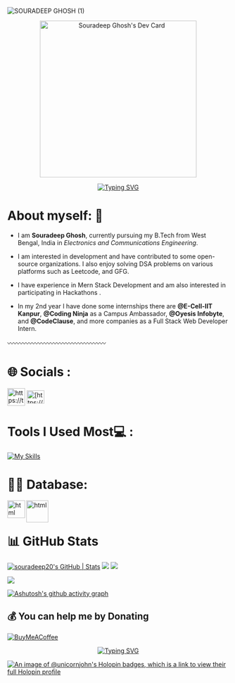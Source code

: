 ![SOURADEEP GHOSH (1)](https://github.com/user-attachments/assets/7b627853-1177-4b69-bf81-e6bedcc620ae)

<div align="center">
  <a href="https://app.daily.dev/soura07">
    <img src="https://api.daily.dev/devcards/v2/AbsPnXWZj6uvIFNaT7iO0.png?type=default&r=x95" width="356" alt="Souradeep Ghosh's Dev Card"/>
  </a>
</div>




<p align="center">
  <a href="https://git.io/typing-svg">
    <img src="https://readme-typing-svg.demolab.com?font=Fira+Code&weight=700&size=29&pause=1001&color=FF461B&random=false&width=435&lines=Hey+Souradeep+Here+%F0%9F%99%8B%E2%80%8D%E2%99%82%EF%B8%8F;Welcome+to+my+Profile+%F0%9F%99%8F;Show+Some+%E2%9D%A4%EF%B8%8F+and+%E2%AD%90" alt="Typing SVG" />
  </a>
</p>

# About myself: 🌱  <br>

- I am **Souradeep Ghosh**, currently pursuing my B.Tech from West Bengal, India in *Electronics and Communications Engineering*. <br>

- I am interested in development and have contributed to some open-source organizations. I also enjoy solving DSA problems on various platforms such as Leetcode, and GFG. <br>

- I have experience in Mern Stack Development and am also interested in participating in Hackathons .<br>

- In my 2nd year I have done some internships there are **@E-Cell-IIT Kanpur**, **@Coding Ninja** as a Campus Ambassador, **@Oyesis Infobyte**, and **@CodeClause**, and more companies as a Full Stack Web Developer Intern. <br>


<!--<img align="right" alt="Coding" width="500" src="https://i.ytimg.com/vi/PY8f1Z3nARo/maxresdefault.jpg"/> -->

〰️〰️〰️〰️〰️〰️〰️〰️〰️〰️〰️〰️〰️〰️〰️〰️

<!--# 🌐 Socials and Coding Profiles: -->
# 🌐 Socials :

<p align="left">
<a href="https://twitter.com/Souradeep_2003_" target="blank"><img align="center" src="https://img.freepik.com/premium-vector/new-twitter-logo-x-2023-twitter-x-logo-vector-download_691560-10809.jpg" alt="https://twitter.com/souradeep_2003_" height="40" width="40" /></a>
<a href="https://www.linkedin.com/in/souradeep-ghosh-41b8b5228/" target="blank"><img align="center" src="https://raw.githubusercontent.com/rahuldkjain/github-profile-readme-generator/master/src/images/icons/Social/linked-in-alt.svg" alt="[https://www.linkedin.com/in/souradeep-ghosh-41b8b5228/](https://www.linkedin.com/in/souradeep-ghosh-41b8b5228/)" height="30" width="40" /></a>
<!-- <a href="https://www.hackerrank.com/nitsouradeep2022?hr_r=1" target="blank"><img align="center" src="https://upload.wikimedia.org/wikipedia/commons/thumb/4/40/HackerRank_Icon-1000px.png/800px-HackerRank_Icon-1000px.png" alt="[https://www.linkedin.com/in/souradeep-ghosh-41b8b5228/](https://www.linkedin.com/in/souradeep-ghosh-41b8b5228/)" height="40" width="40" /></a> -->
<!--  <a href="https://leetcode.com/John_07/" target="blank"><img align="center" src="https://leetcode.com/static/images/LeetCode_logo_rvs.png" alt="[https://www.linkedin.com/in/souradeep-ghosh-41b8b5228/](https://www.linkedin.com/in/souradeep-ghosh-41b8b5228/)"  width="30" /></a> 
<!--  <a href="https://auth.geeksforgeeks.org/user/souradeep_4n4/practice" target="blank"><img align="center" src="https://media.geeksforgeeks.org/wp-content/cdn-uploads/gfg_200x200-min.png" alt="[https://www.linkedin.com/in/souradeep-ghosh-41b8b5228/](https://www.linkedin.com/in/souradeep-ghosh-41b8b5228/)"  width="30" /></a> -->



<p>
  




# Tools I Used Most💻 :
[![My Skills](https://skillicons.dev/icons?i=py,gcp,c,cpp,nodejs,html,css,js,git,github,vscode)](https://skillicons.dev)



#  🤜🤛 Database:


<img align="left" alt="html" width="40px" src="https://images.crunchbase.com/image/upload/c_lpad,h_256,w_256,f_auto,q_auto:eco,dpr_1/erkxwhl1gd48xfhe2yld" />
<img align="left" alt="html" width="50px" src="https://res.cloudinary.com/hevo/image/upload/f_auto,q_auto/v1685922408/hevo-learn-1/tableau-oracle-connection-2.png?_i=AA" />

<br>
<br>


  
<!--#  Leetcode 🐥:
[![](https://leetcard.jacoblin.cool/souradeep_ghosh?theme=dark&font=IBM%20Plex%20Mono&ext=heatmap)](https://leetcode.com/souradeep_ghosh/) 

-->
# 📊 GitHub Stats
[![souradeep20's GitHub | Stats](https://stats.quine.sh/souradeep20/github?theme=dark)](https://quine.sh?utm_source=widgets&utm_campaign=souradeep20)
![](http://github-profile-summary-cards.vercel.app/api/cards/stats?username=soura07&theme=algolia)
![](http://github-profile-summary-cards.vercel.app/api/cards/repos-per-language?username=soura07&theme=algolia)

![](http://github-profile-summary-cards.vercel.app/api/cards/profile-details?username=soura07&theme=algolia)

[![Ashutosh's github activity graph](https://github-readme-activity-graph.vercel.app/graph?username=soura07&bg_color=001166&color=66fff5&line=00bfff&point=00fbff&area=true&hide_border=true)](https://github.com/ashutosh00710/github-readme-activity-graph)


<!---### 🎧 Currently Playing
[![spotify-github-profile](https://spotify-github-profile.vercel.app/api/view?uid=31fujcn7pz32lgyjlxlbawfi4hwm&cover_image=true&theme=default&show_offline=false&background_color=121212&interchange=false)](https://github.com/kittinan/spotify-github-profile"width="30" )--->


 ## 💰 You can help me by Donating
  [![BuyMeACoffee](https://img.shields.io/badge/Buy%20Me%20a%20Coffee-ffdd00?style=for-the-badge&logo=buy-me-a-coffee&logoColor=black)](https://buymeacoffee.com/unicornjohn) 

<p align="center">
  <a href="https://git.io/typing-svg">
    <img src="https://readme-typing-svg.demolab.com?font=Fira+Code&weight=700&size=27&pause=1000&color=1581F7&random=false&width=435&lines=Thanks+for+Visiting+%E2%9D%A4%EF%B8%8F%F0%9F%AB%B6;Visit+Again+%F0%9F%A4%9E%F0%9F%98%89" alt="Typing SVG"" />
  </a>
</p>

<!-- Proudly created with GPRM ( https://gprm.itsvg.in ) -->
[![An image of @unicornjohn's Holopin badges, which is a link to view their full Holopin profile](https://holopin.me/unicornjohn)](https://holopin.io/@unicornjohn)
